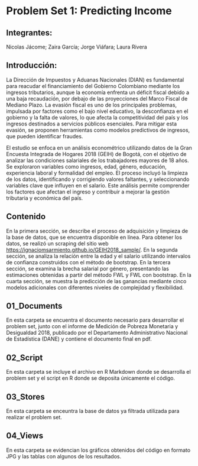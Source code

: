 # Problem Set 1: Predicting Income 
## Integrantes:
Nicolas Jácome;
Zaira García;
Jorge Viáfara;
Laura Rivera

## Introducción:
La Dirección de Impuestos y Aduanas Nacionales (DIAN) es fundamental para reacudar el financiamiento del Gobierno Colombiano mediante los ingresos tributarios, aunque la economía enfrenta un déficit fiscal debido a una baja recaudación, por debajo de las proyecciones del Marco Fiscal de Mediano Plazo. La evasión fiscal es uno de los principales problemas, impulsada por factores como el bajo nivel educativo, la desconfianza en el gobierno y la falta de valores, lo que afecta la competitividad del país y los ingresos destinados a servicios públicos esenciales. Para mitigar esta evasión, se proponen herramientas como modelos predictivos de ingresos, que pueden identificar fraudes.

El estudio se enfoca en un análisis econométrico utilizando datos de la Gran Encuesta Integrada de Hogares 2018 (GEIH) de Bogotá, con el objetivo de analizar las condiciones salariales de los trabajadores mayores de 18 años. Se exploraron variables como ingresos, edad, género, educación, experiencia laboral y formalidad del empleo. El proceso incluyó la limpieza de los datos, identificando y corrigiendo valores faltantes, y seleccionando variables clave que influyen en el salario. Este análisis permite comprender los factores que afectan el ingreso y contribuir a mejorar la gestión tributaria y económica del país.

## Contenido
En la primera sección, se describe el proceso de adquisición y limpieza de la base de datos, que se encuentra disponible en línea. Para obtener los datos, se realizó un scraping del sitio web https://ignaciomsarmiento.github.io/GEIH2018_sample/.
En la segunda sección, se analiza la relación entre la edad y el salario utilizando intervalos de confianza construidos con el método de bootstrap.
En la tercera sección, se examina la brecha salarial por género, presentando las estimaciones obtenidas a partir del método FWL y FWL con bootstrap.
En la cuarta sección, se muestra la predicción de las ganancias mediante cinco modelos adicionales con diferentes niveles de complejidad y flexibilidad.

## 01_Documents
En esta carpeta se encuentra el documento necesario para desarrollar el problem set, junto con el informe de Medición de Pobreza Monetaria y Desigualdad 2018, publicado por el Departamento Administrativo Nacional de Estadística (DANE) y contiene el documento final en pdf.

## 02_Script
En esta carpeta se incluye el archivo en R Markdown donde se desarrolla el problem set y el script en R donde se deposita únicamente el código.

## 03_Stores
En esta carpeta se enceuntra la base de datos ya filtrada utilizada para realizar el problem set. 

## 04_Views
En esta carpeta se evidencian los gráficos obtenidos del código en formato JPG y las tablas con algunos de los resultados.


